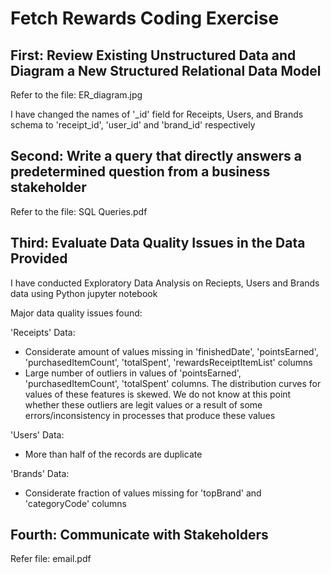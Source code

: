 # Fetch Rewards Coding Exercise

## **First: Review Existing Unstructured Data and Diagram a New Structured Relational Data Model**

Refer to the file: ER_diagram.jpg

I have changed the names of '_id' field for Receipts, Users, and Brands schema to 'receipt_id', 'user_id' and 'brand_id' respectively

## **Second: Write a query that directly answers a predetermined question from a business stakeholder**

Refer to the file: SQL Queries.pdf

## **Third: Evaluate Data Quality Issues in the Data Provided**

I have conducted Exploratory Data Analysis on Reciepts, Users and Brands data using Python jupyter notebook

Major data quality issues found:

'Receipts' Data:

* Considerate amount of values missing in 'finishedDate', 'pointsEarned', 'purchasedItemCount', 'totalSpent', 'rewardsReceiptItemList' columns
* Large number of outliers in values of 'pointsEarned', 'purchasedItemCount', 'totalSpent' columns. The distribution curves for values of these features is skewed. We do not know at this point whether these outliers are legit values or a result of some errors/inconsistency in processes that produce these values

'Users' Data:

* More than half of the records are duplicate

'Brands' Data:

* Considerate fraction of values missing for 'topBrand' and 'categoryCode' columns

## **Fourth: Communicate with Stakeholders**

Refer file: email.pdf
